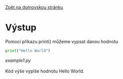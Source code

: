 [Zpět na domovskou stránku](../README.md)
# Výstup
Pomocí příkazu print() můžeme vypsat danou hodnotu
```python
print("Hello World")
```
*example1.py*<br><br>
Kód výše vypíše hodnotu Hello World.